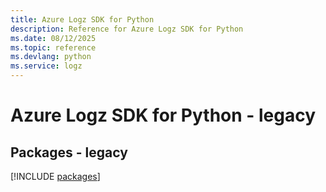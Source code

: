 ```yaml
---
title: Azure Logz SDK for Python
description: Reference for Azure Logz SDK for Python
ms.date: 08/12/2025
ms.topic: reference
ms.devlang: python
ms.service: logz
---
```

# Azure Logz SDK for Python - legacy
## Packages - legacy
[!INCLUDE [packages](logz-index.md)]